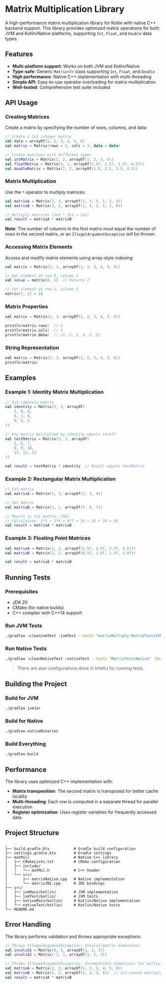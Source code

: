 # Matrix Multiplication Library

A high-performance matrix multiplication library for Kotlin with native C++ backend support. This library provides optimized matrix operations for both JVM and Kotlin/Native platforms, supporting `Int`, `Float`, and `Double` data types.

## Features

- **Multi-platform support**: Works on both JVM and Kotlin/Native
- **Type-safe**: Generic `Matrix<T>` class supporting `Int`, `Float`, and `Double`
- **High performance**: Native C++ implementation with multi-threading
- **Simple API**: Easy-to-use operator overloading for matrix multiplication
- **Well-tested**: Comprehensive test suite included

## API Usage

### Creating Matrices

Create a matrix by specifying the number of rows, columns, and data:

```kotlin
// Create a 2x3 integer matrix
val data = arrayOf(1, 2, 3, 4, 5, 6)
val matrix = Matrix(rows = 2, cols = 3, data = data)

// Create matrices with different types
val intMatrix = Matrix(2, 2, arrayOf(1, 2, 3, 4))
val floatMatrix = Matrix(2, 2, arrayOf(1.5f, 2.5f, 3.5f, 4.5f))
val doubleMatrix = Matrix(2, 2, arrayOf(1.5, 2.5, 3.5, 4.5))
```

### Matrix Multiplication

Use the `*` operator to multiply matrices:

```kotlin
val matrixA = Matrix(2, 3, arrayOf(2, 3, 4, 1, 2, 3))
val matrixB = Matrix(3, 2, arrayOf(1, 4, 2, 5, 3, 6))

// Multiply matrices (2x3 * 3x2 = 2x2)
val result = matrixA * matrixB
```

**Note**: The number of columns in the first matrix must equal the number of rows in the second matrix, or an `IllegalArgumentException` will be thrown.

### Accessing Matrix Elements

Access and modify matrix elements using array-style indexing:

```kotlin
val matrix = Matrix(2, 3, arrayOf(1, 2, 3, 4, 5, 6))

// Get element at row 0, column 1
val value = matrix[0, 1]  // Returns 2

// Set element at row 1, column 2
matrix[1, 2] = 10
```

### Matrix Properties

```kotlin
val matrix = Matrix(2, 3, arrayOf(1, 2, 3, 4, 5, 6))

println(matrix.rows)  // 2
println(matrix.cols)  // 3
println(matrix.data)  // [1, 2, 3, 4, 5, 6]
```

### String Representation

```kotlin
val matrix = Matrix(2, 3, arrayOf(1, 2, 3, 4, 5, 6))
println(matrix)
```

## Examples

### Example 1: Identity Matrix Multiplication

```kotlin
// 3x3 identity matrix
val identity = Matrix(3, 3, arrayOf(
    1, 0, 0,
    0, 1, 0,
    0, 0, 1
))

// Any matrix multiplied by identity equals itself
val testMatrix = Matrix(3, 3, arrayOf(
    5, 6, 7,
    8, 9, 10,
    11, 12, 13
))

val result = testMatrix * identity  // Result equals testMatrix
```

### Example 2: Rectangular Matrix Multiplication

```kotlin
// 1x3 matrix
val matrixA = Matrix(1, 3, arrayOf(2, 3, 4))

// 3x1 matrix
val matrixB = Matrix(3, 1, arrayOf(5, 6, 7))

// Result is 1x1 matrix: [56]
// Calculation: 2*5 + 3*6 + 4*7 = 10 + 18 + 28 = 56
val result = matrixA * matrixB
```

### Example 3: Floating Point Matrices

```kotlin
val matrixA = Matrix(2, 2, arrayOf(1.5f, 2.5f, 3.5f, 4.5f))
val matrixB = Matrix(2, 2, arrayOf(0.5f, 1.0f, 1.5f, 2.0f))

val result = matrixA * matrixB
```

## Running Tests

### Prerequisites

- JDK 20
- CMake (for native builds)
- C++ compiler with C++14 support

### Run JVM Tests

```bash
./gradlew :cleanJvmTest :jvmTest --tests "matrixMultiply.MatrixTestsJVM" -Dorg.gradle.java.home=$(/usr/libexec/java_home -v 20)
```

### Run Native Tests

```bash
./gradlew :cleanNativeTest :nativeTest --tests "MatrixTestsNative" -Dorg.gradle.java.home=$(/usr/libexec/java_home -v 20)
```

> There are also configurations done in IntelliJ for running tests.

## Building the Project

### Build for JVM

```bash
./gradlew jvmJar
```

### Build for Native

```bash
./gradlew nativeBinaries
```

### Build Everything

```bash
./gradlew build
```

## Performance

The library uses optimized C++ implementation with:

- **Matrix transposition**: The second matrix is transposed for better cache locality
- **Multi-threading**: Each row is computed in a separate thread for parallel execution
- **Register optimization**: Uses register variables for frequently accessed data

## Project Structure

```
.
├── build.gradle.kts           # Gradle build configuration
├── settings.gradle.kts        # Gradle settings
├── matMul/                    # Native C++ library
│   ├── CMakeLists.txt         # CMake configuration
│   ├── include/
│   │   └── matMul.h           # C++ header
│   └── src/
│       ├── matrixNative.cpp   # Native implementation
│       └── matrixJNI.cpp      # JNI bindings
├── src/
│   ├── jvmMain/kotlin/        # JVM implementation
│   ├── jvmTest/kotlin/        # JVM tests
│   ├── nativeMain/kotlin/     # Kotlin/Native implementation
│   └── nativeTest/kotlin/     # Kotlin/Native tests
└── README.md
```

## Error Handling

The library performs validation and throws appropriate exceptions:

```kotlin
// Throws IllegalArgumentException: Invalid matrix dimensions
val invalid1 = Matrix(0, 3, arrayOf(1, 2, 3))
val invalid2 = Matrix(-1, 3, arrayOf(1, 2, 3))

// Throws IllegalArgumentException: Incompatible dimensions for multiplication
val matrixA = Matrix(2, 3, arrayOf(1, 2, 3, 4, 5, 6))
val matrixB = Matrix(2, 2, arrayOf(1, 2, 3, 4))  // 2x3 cannot multiply 2x2
val result = matrixA * matrixB
```

